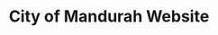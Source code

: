 ---
layout: project
order: 0
title: City of Mandurah Website
thumb: /assets/images/projects/COM/com-1080x0.5.png
---